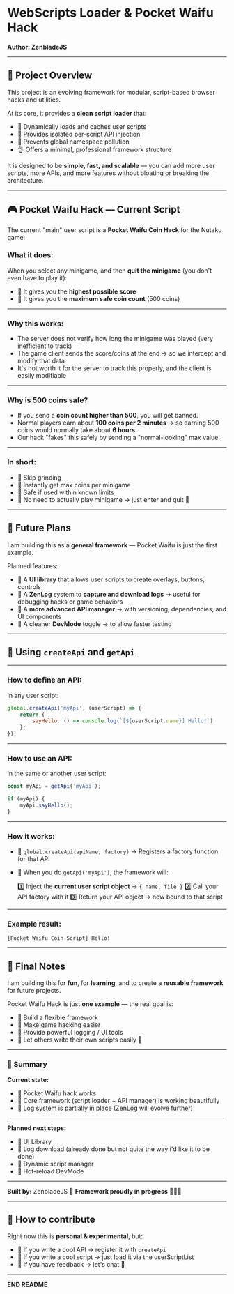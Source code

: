 # WebScripts Loader & Pocket Waifu Hack

**Author: ZenbladeJS**

---

## 🚀 Project Overview

This project is an evolving framework for modular, script-based browser hacks and utilities.

At its core, it provides a **clean script loader** that:

* 📅 Dynamically loads and caches user scripts
* 🔄 Provides isolated per-script API injection
* 🔐 Prevents global namespace pollution
* 👌 Offers a minimal, professional framework structure

It is designed to be **simple, fast, and scalable** — you can add more user scripts, more APIs, and more features without bloating or breaking the architecture.

---

## 🎮 Pocket Waifu Hack — Current Script

The current "main" user script is a **Pocket Waifu Coin Hack** for the Nutaku game:

### What it does:

When you select any minigame, and then **quit the minigame** (you don't even have to play it):

* 🔄 It gives you the **highest possible score**
* 🔄 It gives you the **maximum safe coin count** (500 coins)

---

### Why this works:

* The server does not verify how long the minigame was played (very inefficient to track)
* The game client sends the score/coins at the end → so we intercept and modify that data
* It's not worth it for the server to track this properly, and the client is easily modifiable

---

### Why is 500 coins safe?

* If you send a **coin count higher than 500**, you will get banned.
* Normal players earn about **100 coins per 2 minutes** → so earning 500 coins would normally take about **6 hours**.
* Our hack "fakes" this safely by sending a "normal-looking" max value.

---

### In short:

* 🔄 Skip grinding
* 🔄 Instantly get max coins per minigame
* 🔄 Safe if used within known limits
* 🔄 No need to actually play minigame → just enter and quit 🚀

---

## 🚧 Future Plans

I am building this as a **general framework** — Pocket Waifu is just the first example.

Planned features:

* 🔄 A **UI library** that allows user scripts to create overlays, buttons, controls
* 🔄 A **ZenLog** system to **capture and download logs** → useful for debugging hacks or game behaviors
* 🔄 A **more advanced API manager** → with versioning, dependencies, and UI components
* 🔄 A cleaner **DevMode** toggle → to allow faster testing

---

## 🔌 Using `createApi` and `getApi`

---

### How to define an API:

In any user script:

```js
global.createApi('myApi', (userScript) => {
    return {
        sayHello: () => console.log(`[${userScript.name}] Hello!`)
    };
});
```

---

### How to use an API:

In the same or another user script:

```js
const myApi = getApi('myApi');

if (myApi) {
    myApi.sayHello();
}
```

---

### How it works:

* 🔄 `global.createApi(apiName, factory)` → Registers a factory function for that API
* 🔄 When you do `getApi('myApi')`, the framework will:

  1️⃣ Inject the **current user script object** → `{ name, file }`
  2️⃣ Call your API factory with it
  3️⃣ Return your API object → now bound to that script

---

### Example result:

```text
[Pocket Waifu Coin Script] Hello!
```

---

## 🚀 Final Notes

I am building this for **fun**, for **learning**, and to create a **reusable framework** for future projects.

Pocket Waifu Hack is just **one example** — the real goal is:

* 🔄 Build a flexible framework
* 🔄 Make game hacking easier
* 🔄 Provide powerful logging / UI tools
* 🔄 Let others write their own scripts easily 🚀

---

### 🎉 Summary

**Current state:**

* 🔄 Pocket Waifu hack works
* 🔄 Core framework (script loader + API manager) is working beautifully
* 🔄 Log system is partially in place (ZenLog will evolve further)

---

**Planned next steps:**

* 🔄 UI Library
* 🔄 Log download (already done but not quite the way i'd like it to be done)
* 🔄 Dynamic script manager
* 🔄 Hot-reload DevMode

---

**Built by:** ZenbladeJS 🚀
**Framework proudly in progress** 🚀🚀🚀

---

## 💬 How to contribute

Right now this is **personal & experimental**, but:

* 🔄 If you write a cool API → register it with `createApi`
* 🔄 If you write a cool script → just load it via the userScriptList
* 🔄 If you have feedback → let's chat 🚀

---

**END README**